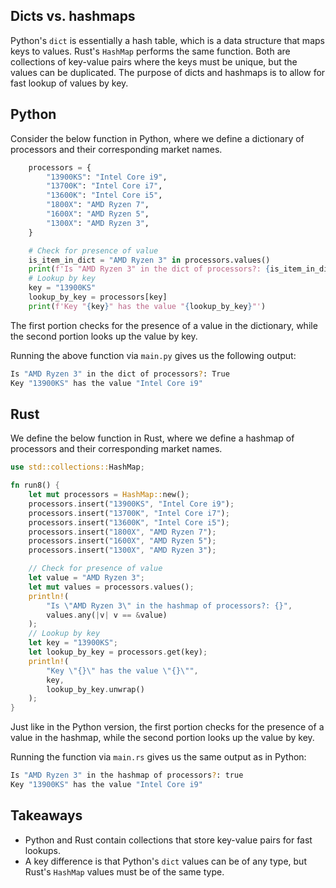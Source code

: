 ## Dicts vs. hashmaps

Python's `dict` is essentially a hash table, which is a data structure that maps keys to values.
Rust's `HashMap` performs the same function. Both are collections of key-value pairs where the
keys must be unique, but the values can be duplicated. The purpose of dicts and hashmaps is to
allow for fast lookup of values by key.

## Python

Consider the below function in Python, where we define a dictionary of processors and their
corresponding market names.

```py
    processors = {
        "13900KS": "Intel Core i9",
        "13700K": "Intel Core i7",
        "13600K": "Intel Core i5",
        "1800X": "AMD Ryzen 7",
        "1600X": "AMD Ryzen 5",
        "1300X": "AMD Ryzen 3",
    }

    # Check for presence of value
    is_item_in_dict = "AMD Ryzen 3" in processors.values()
    print(f'Is "AMD Ryzen 3" in the dict of processors?: {is_item_in_dict}')
    # Lookup by key
    key = "13900KS"
    lookup_by_key = processors[key]
    print(f'Key "{key}" has the value "{lookup_by_key}"')
```

The first portion checks for the presence of a value in the dictionary, while the second portion
looks up the value by key.

Running the above function via `main.py` gives us the following output:

```bash
Is "AMD Ryzen 3" in the dict of processors?: True
Key "13900KS" has the value "Intel Core i9"
```

## Rust

We define the below function in Rust, where we define a hashmap of processors and their
corresponding market names.

```rs
use std::collections::HashMap;

fn run8() {
    let mut processors = HashMap::new();
    processors.insert("13900KS", "Intel Core i9");
    processors.insert("13700K", "Intel Core i7");
    processors.insert("13600K", "Intel Core i5");
    processors.insert("1800X", "AMD Ryzen 7");
    processors.insert("1600X", "AMD Ryzen 5");
    processors.insert("1300X", "AMD Ryzen 3");

    // Check for presence of value
    let value = "AMD Ryzen 3";
    let mut values = processors.values();
    println!(
        "Is \"AMD Ryzen 3\" in the hashmap of processors?: {}",
        values.any(|v| v == &value)
    );
    // Lookup by key
    let key = "13900KS";
    let lookup_by_key = processors.get(key);
    println!(
        "Key \"{}\" has the value \"{}\"",
        key,
        lookup_by_key.unwrap()
    );
}
```

Just like in the Python version, the first portion checks for the presence of a value in the
hashmap, while the second portion looks up the value by key.

Running the function via `main.rs` gives us the same output as in Python:

```bash
Is "AMD Ryzen 3" in the hashmap of processors?: true
Key "13900KS" has the value "Intel Core i9"
```

## Takeaways

- Python and Rust contain collections that store key-value pairs for fast lookups.
- A key difference is that Python's `dict` values can be of any type, but Rust's `HashMap` values
  must be of the same type.
